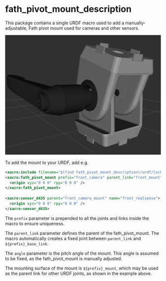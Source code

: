 fath_pivot_mount_description
=======================

This package contains a single URDF macro used to add a manually-adjustable, Fath pivot mount used for cameras and other
sensors.

![Fath Pivot Mount](doc/fath_pivot_mount_urdf.png "The Fath pivot mount model, with an angle of pi/8")

To add the mount to your URDF, add e.g.

```xml
<xacro:include filename="$(find fath_pivot_mount_description)/urdf/lockmount.urdf.xacro" />
<xacro:fath_pivot_mount prefix="front_camera" parent_link="front_mount" angle="${pi/8}">
  <origin xyz="0 0 0" rpy="0 0 0" />
</xacro:fath_pivot_mount>

<xacro:sensor_d435 parent="front_camera_mount" name="front_realsense">
  <origin xyz="0 0 0" rpy="0 0 0" />
</xacro:sensor_d435>
```

The `prefix` parameter is prepended to all the joints and links inside the macro to ensure uniqueness.

The `parent_link` parameter defines the parent of the fath_pivot_mount.  The macro automatically creates a fixed
joint between `parent_link` and `${prefix}_base_link`.

The `angle` parameter is the pitch angle of the mount.  This angle is assumed to be fixed, as the fath_pivot_mount
is manually adjusted.

The mounting surface of the mount is `${prefix}_mount`, which may be used as the parent link for other URDF joints,
as shown in the example above.
